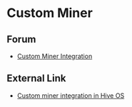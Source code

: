 # Custom Miner

## Forum
- <a href="https://forum.hiveos.farm/t/custom-miner-integration/4521">Custom Miner Integration</a>

## External Link
- <a href="https://github.com/minershive/hiveos-linux/blob/master/hive/miners/custom/README.md">Custom miner integration in Hive OS</a>
